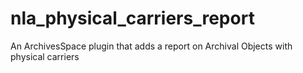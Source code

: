 # nla_physical_carriers_report
An ArchivesSpace plugin that adds a report on Archival Objects with physical carriers
